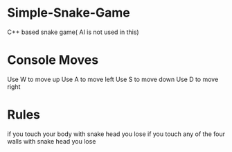 # Simple-Snake-Game
C++ based snake game( AI is not used in this)

# Console Moves
Use W to move up
Use A to move left
Use S to move down
Use D to move right

# Rules
if you touch your body with snake head you lose
if you touch any of the four walls with snake head you lose


